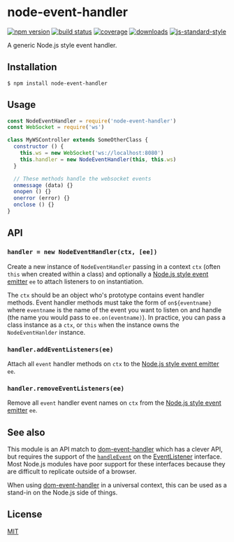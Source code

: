 # node-event-handler
[![npm version][npmimg]][npm] [![build status][travisimg]][travis] [![coverage][coverallsimg]][coveralls]
[![downloads][downloadsimg]][downloads] [![js-standard-style][standardimg]][standard]

A generic Node.js style event handler.

## Installation
```console
$ npm install node-event-handler
```

## Usage

```js
const NodeEventHandler = require('node-event-handler')
const WebSocket = require('ws')

class MyWSController extends SomeOtherClass {
  constructor () {
    this.ws = new WebSocket('ws://localhost:8080')
    this.handler = new NodeEventHandler(this, this.ws)
  }

  // These methods handle the websocket events
  onmessage (data) {}
  onopen () {}
  onerror (error) {}
  onclose () {}
}
```

## API

### `handler = new NodeEventHandler(ctx, [ee])`

Create a new instance of `NodeEventHandler` passing in a context `ctx` (often `this` when created within a class) and optionally a [Node.js style event emitter][ee] `ee` to attach listeners to on instantiation.

The `ctx` should be an object who's prototype contains event handler methods.  Event handler methods must take the form of `on${eventname}` where `eventname` is the name of the event you want to listen on and handle (the name you would pass to `ee.on(eventname)`).  In practice, you can pass a class instance as a `ctx`, or `this` when the instance owns the `NodeEventHanlder` instance.

### `handler.addEventListeners(ee)`

Attach all `event` handler methods on `ctx` to the [Node.js style event emitter][ee] `ee`.

### `handler.removeEventListeners(ee)`

Remove all `event` handler event names on `ctx` from the [Node.js style event emitter][ee] `ee`.

## See also

This module is an API match to [dom-event-handler](http://github.com/bcomnes/dom-event-handler) which has a clever API, but requires the support of the [`handleEvent`](https://developer.mozilla.org/en-US/docs/Web/API/EventListener/handleEvent) on the [EventListener](https://developer.mozilla.org/en-US/docs/Web/API/EventListener/handleEvent) interface.  Most Node.js modules have poor support for these interfaces because they are difficult to replicate outside of a browser.

When using [dom-event-handler](http://github.com/bcomnes/dom-event-handler) in a universal context, this can be used as a stand-in on the Node.js side of things.

## License
[MIT](https://tldrlegal.com/license/mit-license)

[stabilityimg]: https://img.shields.io/badge/stability-experimental-orange.svg
[stability]: https://nodejs.org/api/documentation.html#documentation_stability_index
[npmimg]: https://img.shields.io/npm/v/node-event-handler.svg
[npm]: https://npmjs.org/package/node-event-handler
[travisimg]: https://img.shields.io/travis/bcomnes/node-event-handler/master.svg
[travis]: https://travis-ci.org/bcomnes/node-event-handler
[downloadsimg]: http://img.shields.io/npm/dm/node-event-handler.svg
[downloads]: https://npmjs.org/package/node-event-handler
[standardimg]: https://img.shields.io/badge/code%20style-standard-brightgreen.svg
[standard]: https://github.com/feross/standard
[coverallsimg]: https://img.shields.io/coveralls/bcomnes/node-event-handler/master.svg
[coveralls]: https://coveralls.io/github/bcomnes/node-event-handler


[ee]: https://nodejs.org/api/events.html
